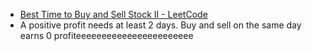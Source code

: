 - [Best Time to Buy and Sell Stock II - LeetCode](https://leetcode.com/problems/best-time-to-buy-and-sell-stock-ii/description/)
- A positive profit needs at least 2 days. Buy and sell on the same day earns 0 profiteeeeeeeeeeeeeeeeeeeeeee